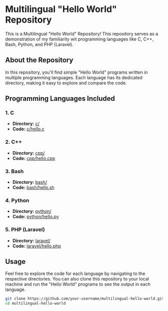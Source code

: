 # Multilingual "Hello World" Repository

This is a Multilingual "Hello World" Repository! This repository serves as a demonstration of my familiarity wit programming languages like C, C++, Bash, Python, and PHP (Laravel).

## About the Repository

In this repository, you'll find simple "Hello World" programs written in multiple programming languages. Each language has its dedicated directory, making it easy to explore and compare the code.

## Programming Languages Included

### 1. C

- **Directory:** [c/](c/)
- **Code:** [c/hello.c](c/hello.c)

### 2. C++

- **Directory:** [cpp/](cpp/)
- **Code:** [cpp/hello.cpp](cpp/hello.cpp)

### 3. Bash

- **Directory:** [bash/](bash/)
- **Code:** [bash/hello.sh](bash/hello.sh)

### 4. Python

- **Directory:** [python/](python/)
- **Code:** [python/hello.py](python/hello.py)

### 5. PHP (Laravel)

- **Directory:** [laravel/](laravel/)
- **Code:** [laravel/hello.php](laravel/hello.php)

## Usage

Feel free to explore the code for each language by navigating to the respective directories. You can also clone this repository to your local machine and run the "Hello World" programs to see the output in each language.

```bash
git clone https://github.com/your-username/multilingual-hello-world.git
cd multilingual-hello-world


